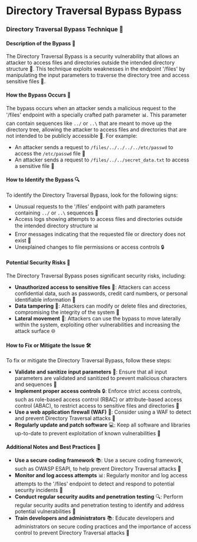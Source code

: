 # Directory Traversal Bypass Bypass

### Directory Traversal Bypass Technique 🚪
#### Description of the Bypass 📝
The Directory Traversal Bypass is a security vulnerability that allows an attacker to access files and directories outside the intended directory structure 📁. This technique exploits weaknesses in the endpoint '/files' by manipulating the input parameters to traverse the directory tree and access sensitive files 📄.

#### How the Bypass Occurs 🤔
The bypass occurs when an attacker sends a malicious request to the '/files' endpoint with a specially crafted path parameter 📊. This parameter can contain sequences like `../` or `..\` that are meant to move up the directory tree, allowing the attacker to access files and directories that are not intended to be publicly accessible 🚫. For example:
* An attacker sends a request to `/files/../../../../etc/passwd` to access the `/etc/passwd` file 📝
* An attacker sends a request to `/files/../../secret_data.txt` to access a sensitive file 🤫

#### How to Identify the Bypass 🔍
To identify the Directory Traversal Bypass, look for the following signs:
* Unusual requests to the '/files' endpoint with path parameters containing `../` or `..\` sequences 🚨
* Access logs showing attempts to access files and directories outside the intended directory structure 📊
* Error messages indicating that the requested file or directory does not exist 🚫
* Unexplained changes to file permissions or access controls 🔒

#### Potential Security Risks 🚨
The Directory Traversal Bypass poses significant security risks, including:
* **Unauthorized access to sensitive files** 📄: Attackers can access confidential data, such as passwords, credit card numbers, or personal identifiable information 🤫
* **Data tampering** 📝: Attackers can modify or delete files and directories, compromising the integrity of the system 🚫
* **Lateral movement** 🚶: Attackers can use the bypass to move laterally within the system, exploiting other vulnerabilities and increasing the attack surface 🌐

#### How to Fix or Mitigate the Issue 🛠️
To fix or mitigate the Directory Traversal Bypass, follow these steps:
* **Validate and sanitize input parameters** 🚮: Ensure that all input parameters are validated and sanitized to prevent malicious characters and sequences 📝
* **Implement proper access controls** 🔒: Enforce strict access controls, such as role-based access control (RBAC) or attribute-based access control (ABAC), to restrict access to sensitive files and directories 🚫
* **Use a web application firewall (WAF)** 🚪: Consider using a WAF to detect and prevent Directory Traversal attacks 🚨
* **Regularly update and patch software** 💻: Keep all software and libraries up-to-date to prevent exploitation of known vulnerabilities 🚫

#### Additional Notes and Best Practices 📝
* **Use a secure coding framework** 📚: Use a secure coding framework, such as OWASP ESAPI, to help prevent Directory Traversal attacks 🚫
* **Monitor and log access attempts** 📊: Regularly monitor and log access attempts to the '/files' endpoint to detect and respond to potential security incidents 🚨
* **Conduct regular security audits and penetration testing** 🔍: Perform regular security audits and penetration testing to identify and address potential vulnerabilities 🚫
* **Train developers and administrators** 📚: Educate developers and administrators on secure coding practices and the importance of access control to prevent Directory Traversal attacks 🚫
